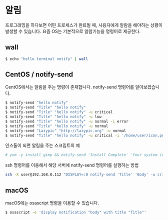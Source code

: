 # 알림
프로그래밍을 하다보면 어떤 프로세스가 완료될 때,
사용자에게 알람을 해야하는 상황이 발생할 수 있습니다.
요즘 OS는 기본적으로 알람기능을 명령어로 제공한다.

## wall
```bash
$ echo "hello terminal notify" | wall
```

## CentOS / notify-send
CentOS에서는 알림을 주는 명령이 존재합니다. notify-send 명령어를 알아보겠습니다.

```bash
$ notify-send "hello notify"
$ notify-send "Title" "hello notify"
$ notify-send "Title" "hello notify" -u critical
$ notify-send "Title" "hello notify" -u low
$ notify-send "Title" "hello notify" -u normal -i error
$ notify-send "Title" "hello notify" -u normal
$ notify-send "Lazypic" "http://lazypic.org" -u normal
$ notify-send "Title" "hello notify" -u critical -i '/home/user/icon.png'
```

인스톨이 되면 알림을 주는 스크립트의 예
```bash
# yum -y install gimp && notify-send 'Install Complete' 'Your system install Gimp successfully!' -u normal -t 7500 -i checkbox-checked-symbolic
```

ssh 명령어를 이용해서 해당 서버에 notify-send 명령어를 실행하는 방법
```bash
ssh -X user@192.168.0.112 "DISPLAY=:0 notify-send 'Title' 'Body' -u critical -i face-worried"
```

## macOS
macOS에는 osascript 명령을 이용할 수 있습니다.

```bash
$ osascript -e 'display notification "body" with title "Title"'
```
